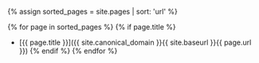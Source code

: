 {% assign sorted_pages = site.pages | sort: 'url'  %}

{% for page in sorted_pages %}
{% if page.title %}
- [{{ page.title }}]({{ site.canonical_domain }}{{ site.baseurl }}{{ page.url }})
{% endif %}
{% endfor %}
